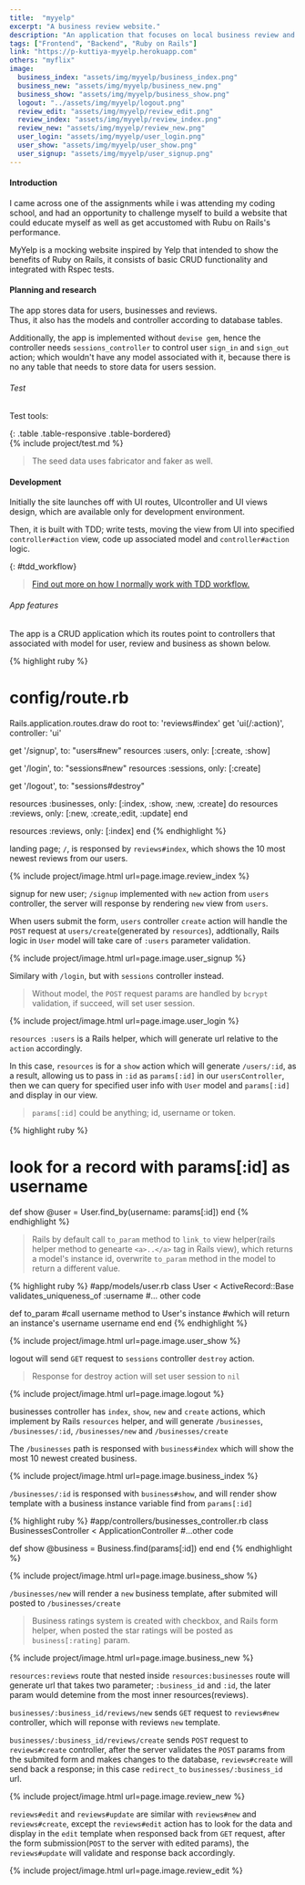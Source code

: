 ```yaml
---
title:  "myyelp"
excerpt: "A business review website."
description: "An application that focuses on local business review and networking site."
tags: ["Frontend", "Backend", "Ruby on Rails"]
link: "https://p-kuttiya-myyelp.herokuapp.com"
others: "myflix"
image:
  business_index: "assets/img/myyelp/business_index.png"
  business_new: "assets/img/myyelp/business_new.png"
  business_show: "assets/img/myyelp/business_show.png"
  logout: "../assets/img/myyelp/logout.png"
  review_edit: "assets/img/myyelp/review_edit.png"
  review_index: "assets/img/myyelp/review_index.png"
  review_new: "assets/img/myyelp/review_new.png"
  user_login: "assets/img/myyelp/user_login.png"
  user_show: "assets/img/myyelp/user_show.png"
  user_signup: "assets/img/myyelp/user_signup.png"
---
```


#### Introduction
I came across one of the assignments while i was attending my coding school, 
and had an opportunity to challenge myself to build a website that could educate myself 
as well as get accustomed with Rubu on Rails's performance.  

MyYelp is a mocking website inspired by Yelp that intended to show the benefits of Ruby on Rails,
it consists of basic CRUD functionality and integrated with Rspec tests.

#### Planning and research
The app stores data for users, businesses and reviews.  
Thus, it also has the models and controller according to database tables.

<!--The database tables and associations can be illustrated as shown. 

![design image](/assets/img/{{page.title | downcase}}/banner.png )-->

Additionally, the app is implemented without `devise gem`, hence the controller needs `sessions_controller` to control user `sign_in` and `sign_out` action; which wouldn't have any model associated with it,
because there is no any table that needs to store data for users session.  

###### Test
Test tools: 

{: .table .table-responsive .table-bordered}  
{% include project/test.md %}

> The seed data uses fabricator and faker as well.

#### Development  
Initially the site launches off with UI routes, UIcontroller and UI views design,
which are available only for development environment.  

Then, it is built with TDD; write tests, moving the view from UI into specified `controller#action` view, code up associated model and `controller#action` logic.

{: #tdd_workflow}
> [Find out more on how I normally work with TDD workflow.]({{"/projects/myflix#tdd_workflow"}})

###### App features 
The app is a CRUD application which its routes point to controllers that associated with model for user, review and business as shown below. 

{% highlight ruby %}
# config/route.rb
Rails.application.routes.draw do
  root to: 'reviews#index'
  get 'ui(/:action)', controller: 'ui'

  get '/signup', to: "users#new"
  resources :users, only: [:create, :show]

  get '/login', to: "sessions#new"
  resources :sessions, only: [:create]
  
  get '/logout', to: "sessions#destroy"

  resources :businesses, only: [:index, :show, :new, :create] do
    resources :reviews, only: [:new, :create,:edit, :update] 
  end

  resources :reviews, only: [:index]
end
{% endhighlight %}

landing page; `/`, is responsed by `reviews#index`, which shows the 10 most newest reviews from our users.

{% include project/image.html url=page.image.review_index %}

signup for new user; `/signup` implemented with `new` action from `users` controller, the server will response by rendering `new` view from `users`.  

When users submit the form, `users` controller `create` action will handle the `POST` request at `users/create`(generated by `resources`), addtionally, Rails logic in `User` model will take care of `:users` parameter validation.  

{% include project/image.html url=page.image.user_signup %}

Similary with `/login`, but with `sessions` controller instead.  

> Without model, the `POST` request params are handled by `bcrypt` validation, 
if succeed, will set user session.

{% include project/image.html url=page.image.user_login %}

`resources :users` is a Rails helper, which will generate url relative to the `action` accordingly.  

In this case, `resources` is for a `show` action which will generate `/users/:id`, as a result, allowing us to pass in `:id` as `params[:id]` in our `usersController`, 
then we can query for specified user info with `User` model and `params[:id]` and display in our view.

> `params[:id]` could be anything; id, username or token.  

{% highlight ruby %}
# look for a record with params[:id] as username
def show
  @user = User.find_by(username: params[:id])
end
{% endhighlight %}

> Rails by default call `to_param` method to `link_to` view helper(rails helper method to genearte `<a>..</a>` tag in Rails view), 
which returns a model's instance id, overwrite `to_param` method in the model to return a different value. 

{% highlight ruby %}
#app/models/user.rb
class User < ActiveRecord::Base
  validates_uniqueness_of :username
  #... other code

  def to_param
    #call username method to User's instance
    #which will return an instance's username 
    username
  end
end
{% endhighlight %}

{% include project/image.html url=page.image.user_show %}

logout will send `GET` request to `sessions` controller `destroy` action.

> Response for destroy action will set user session to `nil`  

{% include project/image.html url=page.image.logout %}

businesses controller has `index`, `show`, `new` and `create` actions, 
which implement by Rails `resources` helper, 
and will generate `/businesses`, `/businesses/:id`, `/businesses/new` and `/businesses/create`  

The `/businesses` path is responsed with `business#index` which will show the most 10 newest created business.  

{% include project/image.html url=page.image.business_index %}

`/businesses/:id` is responsed with `business#show`, and will render show template with a business instance variable find from `params[:id]`

{% highlight ruby %}
#app/controllers/businesses_controller.rb
class BusinessesController < ApplicationController
  #...other code

  def show
    @business = Business.find(params[:id])
  end
end
{% endhighlight %}  

{% include project/image.html url=page.image.business_show %}

`/businesses/new` will render a `new` business template, after submited will posted to `/businesses/create`  

> Business ratings system is created with checkbox, and Rails form helper, 
when posted the star ratings will be posted as `business[:rating]` param.  

{% include project/image.html url=page.image.business_new %}

`resources:reviews` route that nested inside `resources:businesses` route will generate url that takes two parameter; 
`:business_id` and `:id`, the later param would detemine from the most inner resources(reviews).  

`businesses/:business_id/reviews/new` sends `GET` request to `reviews#new` controller, 
which will reponse with reviews `new` template.  

`businesses/:business_id/reviews/create` sends `POST` request to `reviews#create` controller, 
after the server validates the `POST` params from the submited form and makes changes to the database, 
`reviews#create` will send back a response; in this case `redirect_to` `businesses/:business_id` url.  

{% include project/image.html url=page.image.review_new %}

`reviews#edit` and `reviews#update` are similar with `reviews#new` and `reviews#create`, 
except the `reviews#edit` action has to look for the data and display in the `edit` template when responsed back from `GET` request, after the form submission(`POST` to the server with edited params), the `reviews#update` will validate and response back accordingly.  

{% include project/image.html url=page.image.review_edit %}
